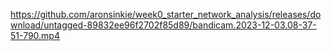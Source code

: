 https://github.com/aronsinkie/week0_starter_network_analysis/releases/download/untagged-89832ee96f2702f85d89/bandicam.2023-12-03.08-37-51-790.mp4
